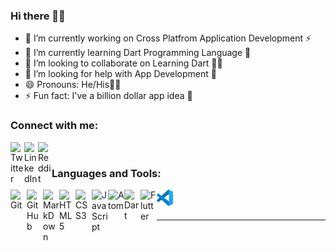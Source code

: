 ### Hi there 🙋‍♂

- 🔭 I’m currently working on Cross Platfrom Application Development ⚡
- 🌱 I’m currently learning Dart Programming Language 🎯
- 👯 I’m looking to collaborate on Learning Dart 👨‍💻
- 🤔 I’m looking for help with App Development 📱
- 😄 Pronouns: He/His🙎‍♂️
- ⚡ Fun fact: I've a billion dollar app idea 🤑

### Connect with me:

[<img align="left" alt="Twitter" width="22px" src="https://upload.wikimedia.org/wikipedia/sco/9/9f/Twitter_bird_logo_2012.svg" />][twitter]
[<img align="left" alt="LinkedIn" width="22px" src="https://www.svgrepo.com/show/138936/linkedin.svg" />][linkedin]
[<img align="left" alt="Reddit" width="22px" src="https://www.redditinc.com/assets/images/site/reddit-logo.png" />][Reddit]


<br />

### Languages and Tools:

[<img align="left" alt="Git" width="26px" src="https://uxwing.com/wp-content/themes/uxwing/download/10-brands-and-social-media/git.svg" />][gitplaylist]
[<img align="left" alt="GitHub" width="26px" src="https://icons.getbootstrap.com/assets/icons/github.svg" />][githubplaylist]
[<img align="left" alt="MarkDown" width="26px" src="https://markdown-here.com/img/icon256.png" />][markdownplaylist]

[<img align="left" alt="HTML5" width="26px" src="https://brandeps.com/logo-download/H/HTML-5-logo-vector-01.svg" />][htmlplaylist]
[<img align="left" alt="CSS3" width="26px" src="https://brandeps.com/logo-download/C/CSS-3-logo-vector-01.svg" />][cssplaylist]
[<img align="left" alt="JavaScript" width="26px" src="https://brandeps.com/logo-download/O/Ottawa-JS-logo-vector-01.svg" />][jsplaylist]
[<img align="left" alt="Atom" width="26px" src="https://uxwing.com/wp-content/themes/uxwing/download/10-brands-and-social-media/atom-ide.svg" />][atomplaylist]

[<img align="left" alt="Dart" width="26px" src="https://upload.wikimedia.org/wikipedia/commons/7/7e/Dart-logo.png" />][dartplaylist]
[<img align="left" alt="Flutter" width="26px" src="https://plugins.jetbrains.com/files/9212/151756/icon/pluginIcon.svg" />][flutterplaylist]
[<img align="left" alt="Visual Studio Code" width="26px" src="https://raw.githubusercontent.com/github/explore/80688e429a7d4ef2fca1e82350fe8e3517d3494d/topics/visual-studio-code/visual-studio-code.png" />][vscodeplaylist]

<br />
<br />

---

[twitter]: https://twitter.com/iahmedchowhan
[linkedin]: https://www.linkedin.com/in/iahmedchowhan
[Reddit]: https://www.reddit.com/user/itsahmed_dev

[gitplaylist]: https://github.com/topics/git
[githubplaylist]: https://github.com/topics/github
[markdownplaylist]: https://github.com/topics/markdown

[htmlplaylist]: https://github.com/topics/html
[cssplaylist]: https://github.com/topics/css
[jsplaylist]: https://github.com/topics/javascript
[atomplaylist]: https://github.com/topics/atom

[dartplaylist]: https://github.com/topics/dart
[flutterplaylist]: https://github.com/topics/flutter
[vscodeplaylist]: https://github.com/topics/visual-studio-code
